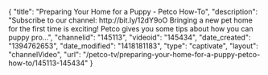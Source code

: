 {
    "title": "Preparing Your Home for a Puppy - Petco How-To",
    "description": "Subscribe to our channel: http:\/\/bit.ly\/12dY9oO Bringing a new pet home for the first time is exciting! Petco gives you some tips about how you can puppy pro...",
    "channelid": "145113",
    "videoid": "145434",
    "date_created": "1394762653",
    "date_modified": "1418181183",
    "type": "captivate",
    "layout": "channelVideo",
    "url": "\/petco-tv\/preparing-your-home-for-a-puppy-petco-how-to\/145113-145434"
}
